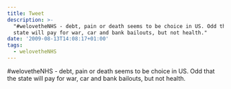 ```yaml
---
title: Tweet
description: >-
  "#welovetheNHS - debt, pain or death seems to be choice in US. Odd that the
  state will pay for war, car and bank bailouts, but not health."
date: '2009-08-13T14:08:17+01:00'
tags:
  - welovetheNHS
---
```

#welovetheNHS - debt, pain or death seems to be choice in US. Odd that the state will pay for war, car and bank bailouts, but not health.
